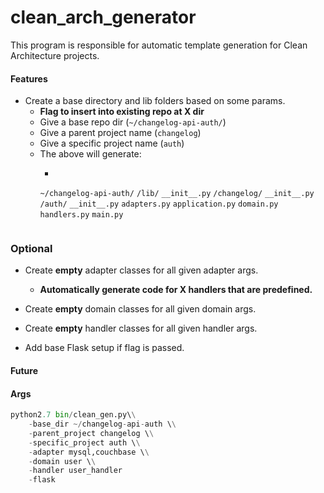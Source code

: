 # clean_arch_generator

This program is responsible for automatic template generation for Clean Architecture projects.

#### Features
- Create a base directory and lib folders based on some params.
  - **Flag to insert into existing repo at X dir**
  - Give a base repo dir (`~/changelog-api-auth/`)
  - Give a parent project name (`changelog`)
  - Give a specific project name (`auth`)
  - The above will generate:
    - ```
    `~/changelog-api-auth/`
      `/lib/`
        `__init__.py`
        `/changelog/`
          `__init__.py`
          `/auth/`
            `__init__.py`
            `adapters.py`
            `application.py`
            `domain.py`
            `handlers.py`
            `main.py`
      ```

### Optional
- Create **empty** adapter classes for all given adapter args.
  - **Automatically generate code for X handlers that are predefined.**

- Create **empty** domain classes for all given domain args.

- Create **empty** handler classes for all given handler args.

- Add base Flask setup if flag is passed.

#### Future

#### Args

```python
python2.7 bin/clean_gen.py\\
    -base_dir ~/changelog-api-auth \\
    -parent_project changelog \\
    -specific_project auth \\
    -adapter mysql,couchbase \\
    -domain user \\
    -handler user_handler
    -flask
```

